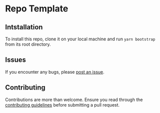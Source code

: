 # Repo Template

## Intstallation

To install this repo, clone it on your local machine and run `yarn bootstrap` from its root directory.

## Issues

If you encounter any bugs, please [post an issue](https://github.com/eddy-au/brochure-site/issues/new).

## Contributing

Contributions are more than welcome. Ensure you read through the [contributing guidelines](https://github.com/eddy-au/brochure-site/blob/main/CONTRIBUTING.md) before submitting a pull request.
